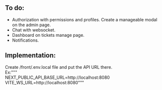 ## To do:

- Authorization with permissions and profiles. Create a manageable modal on the admin page.
- Chat with websocket.
- Dashboard on tickets manage page.
- Notifications.

## Implementation:

Create /front/.env.local file and put the API URL there.<br>
Ex:"""<br>NEXT_PUBLIC_API_BASE_URL=http://localhost:8080<br>VITE_WS_URL=http://localhost:8080"""
